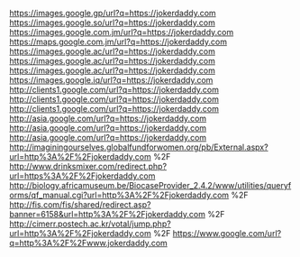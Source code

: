 https://images.google.gp/url?q=https://jokerdaddy.com 
https://images.google.so/url?q=https://jokerdaddy.com 
https://images.google.com.jm/url?q=https://jokerdaddy.com 
https://maps.google.com.jm/url?q=https://jokerdaddy.com 
https://images.google.ac/url?q=https://jokerdaddy.com 
https://images.google.ac/url?q=https://jokerdaddy.com 
https://images.google.ac/url?q=https://jokerdaddy.com 
https://images.google.iq/url?q=https://jokerdaddy.com 
http://clients1.google.com/url?q=https://jokerdaddy.com 
http://clients1.google.com/url?q=https://jokerdaddy.com 
http://clients1.google.com/url?q=https://jokerdaddy.com 
http://asia.google.com/url?q=https://jokerdaddy.com 
http://asia.google.com/url?q=https://jokerdaddy.com 
http://asia.google.com/url?q=https://jokerdaddy.com 
http://imaginingourselves.globalfundforwomen.org/pb/External.aspx?url=http%3A%2F%2Fjokerdaddy.com %2F
http://www.drinksmixer.com/redirect.php?url=https%3A%2F%2Fjokerdaddy.com 
http://biology.africamuseum.be/BiocaseProvider_2.4.2/www/utilities/queryforms/qf_manual.cgi?url=http%3A%2F%2Fjokerdaddy.com %2F
http://fis.com/fis/shared/redirect.asp?banner=6158&url=http%3A%2F%2Fjokerdaddy.com %2F
http://cimerr.postech.ac.kr/votal/jump.php?url=http%3A%2F%2Fjokerdaddy.com %2F
https://www.google.com/url?q=http%3A%2F%2Fwww.jokerdaddy.com 
